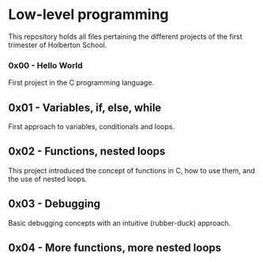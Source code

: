 # Low-level programming

This repository holds all files pertaining the different projects of the first trimester of Holberton School.

### 0x00 - Hello World

First project in the C programming language.

## 0x01 - Variables, if, else, while

First approach to variables, conditionals and loops.

## 0x02 - Functions, nested loops

This project introduced the concept of functions in C, how to use them, and the use of nested loops.

## 0x03 - Debugging

Basic debugging concepts with an intuitive (rubber-duck) approach.

## 0x04 - More functions, more nested loops
